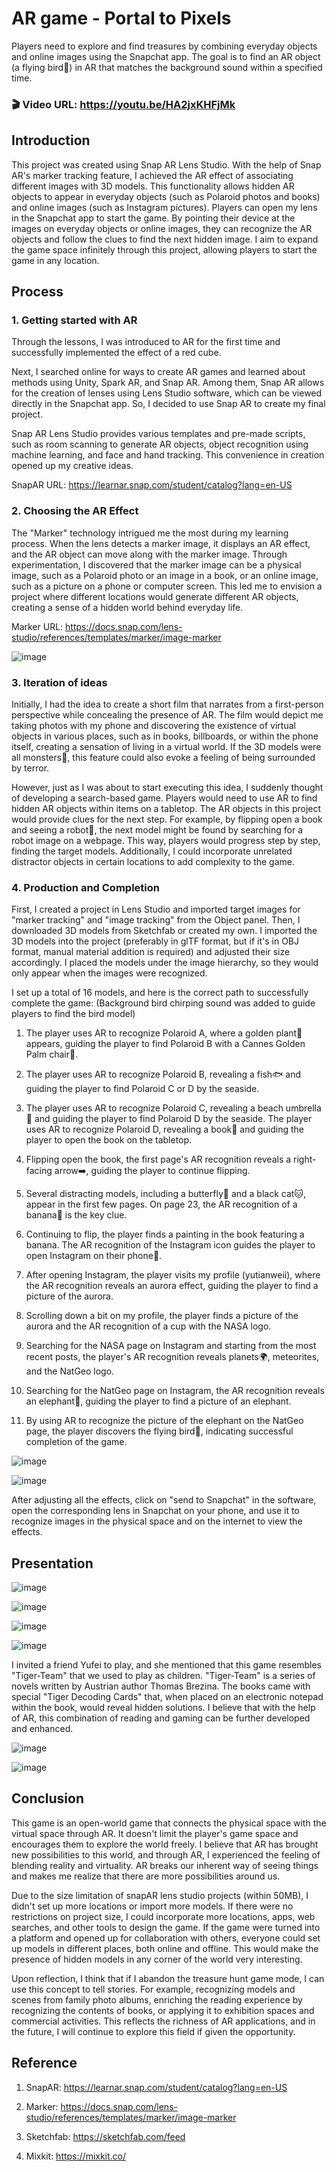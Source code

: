 # AR game - Portal to Pixels
Players need to explore and find treasures by combining everyday objects and online images using the Snapchat app. The goal is to find an AR object (a flying bird🦜) in AR that matches the background sound within a specified time.

### 🎬 Video URL: https://youtu.be/HA2jxKHFjMk


## Introduction
This project was created using Snap AR Lens Studio. With the help of Snap AR's marker tracking feature, I achieved the AR effect of associating different images with 3D models. This functionality allows hidden AR objects to appear in everyday objects (such as Polaroid photos and books) and online images (such as Instagram pictures). Players can open my lens in the Snapchat app to start the game. By pointing their device at the images on everyday objects or online images, they can recognize the AR objects and follow the clues to find the next hidden image. I aim to expand the game space infinitely through this project, allowing players to start the game in any location.


## Process
### 1. Getting started with AR
Through the lessons, I was introduced to AR for the first time and successfully implemented the effect of a red cube.

Next, I searched online for ways to create AR games and learned about methods using Unity, Spark AR, and Snap AR. Among them, Snap AR allows for the creation of lenses using Lens Studio software, which can be viewed directly in the Snapchat app. So, I decided to use Snap AR to create my final project.

Snap AR Lens Studio provides various templates and pre-made scripts, such as room scanning to generate AR objects, object recognition using machine learning, and face and hand tracking. This convenience in creation opened up my creative ideas.

SnapAR URL: https://learnar.snap.com/student/catalog?lang=en-US


### 2. Choosing the AR Effect
The "Marker" technology intrigued me the most during my learning process. When the lens detects a marker image, it displays an AR effect, and the AR object can move along with the marker image. Through experimentation, I discovered that the marker image can be a physical image, such as a Polaroid photo or an image in a book, or an online image, such as a picture on a phone or computer screen. This led me to envision a project where different locations would generate different AR objects, creating a sense of a hidden world behind everyday life.

Marker URL: https://docs.snap.com/lens-studio/references/templates/marker/image-marker

![image](https://git.arts.ac.uk/22010390/jpg/blob/main/%E6%88%AA%E5%B1%8F2023-06-09%2023.09.09.png)


### 3. Iteration of ideas
Initially, I had the idea to create a short film that narrates from a first-person perspective while concealing the presence of AR. The film would depict me taking photos with my phone and discovering the existence of virtual objects in various places, such as in books, billboards, or within the phone itself, creating a sensation of living in a virtual world. If the 3D models were all monsters👹, this feature could also evoke a feeling of being surrounded by terror.

However, just as I was about to start executing this idea, I suddenly thought of developing a search-based game. Players would need to use AR to find hidden AR objects within items on a tabletop. The AR objects in this project would provide clues for the next step. For example, by flipping open a book and seeing a robot🤖️, the next model might be found by searching for a robot image on a webpage. This way, players would progress step by step, finding the target models. Additionally, I could incorporate unrelated distractor objects in certain locations to add complexity to the game.


### 4. Production and Completion
First, I created a project in Lens Studio and imported target images for "marker tracking" and "image tracking" from the Object panel. Then, I downloaded 3D models from Sketchfab or created my own. I imported the 3D models into the project (preferably in glTF format, but if it's in OBJ format, manual material addition is required) and adjusted their size accordingly. I placed the models under the image hierarchy, so they would only appear when the images were recognized.

I set up a total of 16 models, and here is the correct path to successfully complete the game:
(Background bird chirping sound was added to guide players to find the bird model)

1. The player uses AR to recognize Polaroid A, where a golden plant🌳 appears, guiding the player to find Polaroid B with a Cannes Golden Palm chair💺.

2. The player uses AR to recognize Polaroid B, revealing a fish🐟 and guiding the player to find Polaroid C or D by the seaside.

3. The player uses AR to recognize Polaroid C, revealing a beach umbrella🌂 and guiding the player to find Polaroid D by the seaside. The player uses AR to recognize Polaroid D, revealing a book📖 and guiding the player to open the book on the tabletop.

4. Flipping open the book, the first page's AR recognition reveals a right-facing arrow➡️, guiding the player to continue flipping.

5. Several distracting models, including a butterfly🦋 and a black cat🐱, appear in the first few pages. On page 23, the AR recognition of a banana🍌 is the key clue.

6. Continuing to flip, the player finds a painting in the book featuring a banana. The AR recognition of the Instagram icon guides the player to open Instagram on their phone📱.

7. After opening Instagram, the player visits my profile (yutianweii), where the AR recognition reveals an aurora effect, guiding the player to find a picture of the aurora.

8. Scrolling down a bit on my profile, the player finds a picture of the aurora and the AR recognition of a cup with the NASA logo.

9. Searching for the NASA page on Instagram and starting from the most recent posts, the player's AR recognition reveals planets🌍, meteorites, and the NatGeo logo.

10. Searching for the NatGeo page on Instagram, the AR recognition reveals an elephant🐘, guiding the player to find a picture of an elephant.

11. By using AR to recognize the picture of the elephant on the NatGeo page, the player discovers the flying bird🦜, indicating successful completion of the game.

![image](https://git.arts.ac.uk/22010390/jpg/blob/main/%E6%88%AA%E5%B1%8F2023-06-09%2023.02.02.png)

![image](https://git.arts.ac.uk/22010390/jpg/blob/main/%E6%88%AA%E5%B1%8F2023-06-09%2023.02.42.png)

After adjusting all the effects, click on "send to Snapchat" in the software, open the corresponding lens in Snapchat on your phone, and use it to recognize images in the physical space and on the internet to view the effects.


## Presentation

![image](https://git.arts.ac.uk/22010390/jpg/blob/main/%E6%88%AA%E5%B1%8F2023-06-09%2022.53.43.png)

![image](https://git.arts.ac.uk/22010390/jpg/blob/main/%E6%88%AA%E5%B1%8F2023-06-09%2022.54.01.png)

![image](https://git.arts.ac.uk/22010390/jpg/blob/main/%E6%88%AA%E5%B1%8F2023-06-09%2022.54.10.png)

![image](https://git.arts.ac.uk/22010390/jpg/blob/main/%E6%88%AA%E5%B1%8F2023-06-09%2022.54.19.png)

I invited a friend Yufei to play, and she mentioned that this game resembles "Tiger-Team" that we used to play as children. "Tiger-Team" is a series of novels written by Austrian author Thomas Brezina. The books came with special "Tiger Decoding Cards" that, when placed on an electronic notepad within the book, would reveal hidden solutions. I believe that with the help of AR, this combination of reading and gaming can be further developed and enhanced.

![image](https://git.arts.ac.uk/22010390/jpg/blob/main/%E6%88%AA%E5%B1%8F2023-06-09%2023.29.20.png)

![image](https://git.arts.ac.uk/22010390/jpg/blob/main/%E6%88%AA%E5%B1%8F2023-06-10%2000.16.23.png)


## Conclusion 
This game is an open-world game that connects the physical space with the virtual space through AR. It doesn't limit the player's game space and encourages them to explore the world freely. I believe that AR has brought new possibilities to this world, and through AR, I experienced the feeling of blending reality and virtuality. AR breaks our inherent way of seeing things and makes me realize that there are more possibilities around us.

Due to the size limitation of snapAR lens studio projects (within 50MB), I didn't set up more locations or import more models. If there were no restrictions on project size, I could incorporate more locations, apps, web searches, and other tools to design the game. If the game were turned into a platform and opened up for collaboration with others, everyone could set up models in different places, both online and offline. This would make the presence of hidden models in any corner of the world very interesting.

Upon reflection, I think that if I abandon the treasure hunt game mode, I can use this concept to tell stories. For example, recognizing models and scenes from family photo albums, enriching the reading experience by recognizing the contents of books, or applying it to exhibition spaces and commercial activities. This reflects the richness of AR applications, and in the future, I will continue to explore this field if given the opportunity.


## Reference 
1. SnapAR: https://learnar.snap.com/student/catalog?lang=en-US

2. Marker: https://docs.snap.com/lens-studio/references/templates/marker/image-marker

3. Sketchfab: https://sketchfab.com/feed

4. Mixkit: https://mixkit.co/


